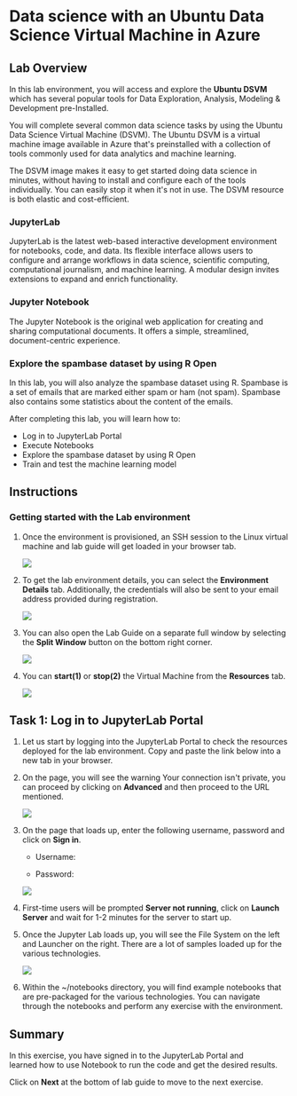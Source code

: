 # Data science with an Ubuntu Data Science Virtual Machine in Azure

## Lab Overview

In this lab environment, you will access and explore the **Ubuntu DSVM** which has several popular tools for Data Exploration, Analysis, Modeling & Development pre-Installed.

You will complete several common data science tasks by using the Ubuntu Data Science Virtual Machine (DSVM). The Ubuntu DSVM is a virtual machine image available in Azure that's preinstalled with a collection of tools commonly used for data analytics and machine learning.

The DSVM image makes it easy to get started doing data science in minutes, without having to install and configure each of the tools individually. You can easily stop it when it's not in use. The DSVM resource is both elastic and cost-efficient.

### JupyterLab
JupyterLab is the latest web-based interactive development environment for notebooks, code, and data. Its flexible interface allows users to configure and arrange workflows in data science, scientific computing, computational journalism, and machine learning. A modular design invites extensions to expand and enrich functionality.

### Jupyter Notebook
The Jupyter Notebook is the original web application for creating and sharing computational documents. It offers a simple, streamlined, document-centric experience.

### Explore the spambase dataset by using R Open
In this lab, you will also analyze the spambase dataset using R. Spambase is a set of emails that are marked either spam or ham (not spam). Spambase also contains some statistics about the content of the emails.

After completing this lab, you will learn how to:

- Log in to JupyterLab Portal
- Execute Notebooks
- Explore the spambase dataset by using R Open
- Train and test the machine learning model

## Instructions

### Getting started with the Lab environment

1. Once the environment is provisioned, an SSH session to the Linux virtual machine and lab guide will get loaded in your browser tab. 
   
   ![](../../images/vmandguidelinux.png)

2. To get the lab environment details, you can select the **Environment Details** tab. Additionally, the credentials will also be sent to your email address provided during registration.

   ![](../../images/envdetailslinux.png)
   
3. You can also open the Lab Guide on a separate full window by selecting the **Split Window** button on the bottom right corner.

   ![](../../images/splitwindowlinux.png)

4. You can **start(1)** or **stop(2)** the Virtual Machine from the **Resources** tab.

   ![](../../images/resourcestablinux.png)
     
## Task 1: Log in to JupyterLab Portal

1. Let us start by logging into the JupyterLab Portal to check the resources deployed for the lab environment. Copy and paste the link below into a new tab in your browser.

   <inject key="Jupyter Lab Environment" enableCopy="true" />

1. On the page, you will see the warning Your connection isn't private, you can proceed by clicking on **Advanced** and then proceed to the URL mentioned.

   ![](../../images/url.png)

1. On the page that loads up, enter the following username, password and click on **Sign in**. 

   * Username: <inject key="Jupyter Lab Username"></inject>

   * Password: <inject key="Jupyter Lab Password"></inject>

   ![](../../images/signin.png)

1. First-time users will be prompted **Server not running**, click on **Launch Server** and wait for 1-2 minutes for the server to start up.

1. Once the Jupyter Lab loads up, you will see the File System on the left and Launcher on the right. There are a lot of samples loaded up for the various technologies.

   ![](../../images/jupyterlab-browserlinux.png)

1. Within the ~/notebooks directory, you will find example notebooks that are pre-packaged for the various technologies. You can navigate through the notebooks and perform any exercise with the environment.

## Summary

In this exercise, you have signed in to the JupyterLab Portal and learned how to use Notebook to run the code and get the desired results.

Click on **Next** at the bottom of lab guide to move to the next exercise.

